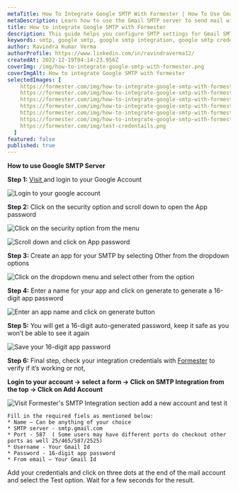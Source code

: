 ```yaml
---
metaTitle: How To Integrate Google SMTP With Formester | How To Use Gmail SMTP Server For Sending Mail - Formester
metaDescription: Learn how to use the Gmail SMTP server to send mail with Formester. This guide will show you how to integrate Gmail SMTP server and use it to send mail.
title: How to integrate Google SMTP with Formester
description: This guide helps you configure SMTP settings for Gmail SMTP on Formester. You can then start sending all emails through your personalized emails and receive responses directly in your inbox
keywords: smtp, google smtp, google smtp integration, google smtp credentials
author: Ravindra Kumar Verma
authorProfile: https://www.linkedin.com/in/ravindraverma12/
createdAt: 2022-12-19T04:14:23.956Z
coverImg: /img/how-to-integrate-google-smtp-with-formester.png
coverImgAlt: How to integrate Google SMTP with formester
selectedImages: [
    https://formester.com/img/how-to-integrate-google-smtp-with-formester__home-screen.png,
    https://formester.com/img/how-to-integrate-google-smtp-with-formester__security-option.png,
    https://formester.com/img/how-to-integrate-google-smtp-with-formester__sign-app-account.png,
    https://formester.com/img/how-to-integrate-google-smtp-with-formester__dropdown-option.png,
    https://formester.com/img/how-to-integrate-google-smtp-with-formester__generate-account.png,
    https://formester.com/img/how-to-integrate-google-smtp-with-formester__app-password.png,
    https://formester.com/img/test-credentails.png
  ]
featured: false
published: true
---
```

**How to use Google SMTP Server**

**Step 1:** [Visit ](https://myaccount.google.com/u/1/?hl=en&utm_source=OGB&utm_medium=act "Google Login Account") and login to your Google Account

![Login to your google account](/img/how-to-integrate-google-smtp-with-formester__home-screen.png "Login to your google account")

**Step 2:** Click on the security option and scroll down to open the App password

![Click on the security option from the menu](/img/how-to-integrate-google-smtp-with-formester__security-option.png "Click on the security option from the menu")

![Scroll down and click on App password](/img/how-to-integrate-google-smtp-with-formester__sign-app-account.png "Scroll down and click on App password")

**Step 3:** Create an app for your SMTP by selecting Other from the dropdown options

![Click on the dropdown menu and select other from the option](/img/how-to-integrate-google-smtp-with-formester__dropdown-option.png "Click on the dropdown menu and select other from the option")

**Step 4:** Enter a name for your app and click on generate to generate a 16-digit app password

![Enter an app name and click on generate button](/img/how-to-integrate-google-smtp-with-formester__generate-account.png "Enter an app name and click on generate button")

**Step 5:** You will get a 16-digit auto-generated password, keep it safe as you won’t be able to see it again

![Save your 16-digit app password](/img/how-to-integrate-google-smtp-with-formester__app-password.png "Save your 16-digit app password")

**Step 6:** Final step, check your integration credentials with [Formester](https://app.formester.com/users/sign_in "Formester") to verify if it’s working or not,

**Login to your account -> select a form -> Click on SMTP Integration from the top -> Click on Add Account**

![Visit Formester's SMTP Integration section add a new account and test it](/img/test-credentails.png "Visit Formester's SMTP Integration section add a new account and test it")

```
Fill in the required fiels as mentioned below:
* Name – Can be anything of your choice  
* SMTP server - smtp.gmail.com
* Port - 587  ( Some users may have different ports do checkout other ports as well 25/465/587/2525)
* Username - Your Gmail Id
* Password - 16-digit app password
* From email – Your Gmail Id
```

Add your credentials and click on three dots at the end of the mail account and select the Test option. Wait for a few seconds for the result.
